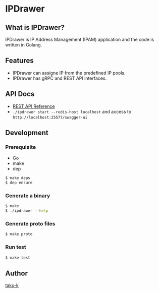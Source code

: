 # IPDrawer

## What is IPDrawer?
IPDrawer is IP Address Management (IPAM) application and the code is written in Golang.

## Features
* IPDrawer can assigne IP from the predefined IP pools.
* IPDrawer has gRPC and REST API interfaces.

## API Docs
* [REST API Reference](/pkg/server/apiclient/README.md)
* `./ipdrawer start --redis-host localhost` and access to `http://localhost:25577/swagger-ui`

## Development

### Prerequisite

* Go
* make
* dep

```bash
$ make deps
$ dep ensure
```

### Generate a binary

```bash
$ make
$ ./ipdrawer --help
```

### Generate proto files

```bash
$ make proto
```

### Run test

```bash
$ make test
```

## Author

[taku-k](https://github.com/taku-k)
